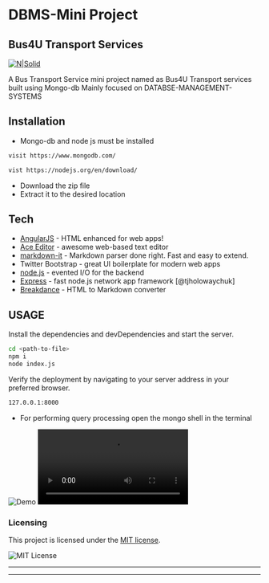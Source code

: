 # DBMS-Mini Project
## Bus4U Transport Services

[![N|Solid](https://assets.northflank.com/nodemongo_9c3caf6f45.png)](https://nodesource.com/products/nsolid)

<!-- [![Build Status](https://static.javatpoint.com/dbms/images/dbms-tutorial.jpg)](https://travis-ci.org/joemccann/dillinger) -->

 A Bus Transport Service  mini  project named as Bus4U Transport services  built using  Mongo-db  Mainly focused on  DATABSE-MANAGEMENT-SYSTEMS 


## Installation

- Mongo-db and node js must be installed
```sh
visit https://www.mongodb.com/

vist https://nodejs.org/en/download/
```

- Download the zip file
- Extract it to the desired location


## Tech



- [AngularJS](https://angularjs.org/) - HTML enhanced for web apps!
- [Ace Editor](https://ace.c9.io/) - awesome web-based text editor
- [markdown-it](https://github.com/markdown-it/markdown-it) - Markdown parser done right. Fast and easy to extend.
- Twitter Bootstrap - great UI boilerplate for modern web apps
- [node.js](https://nodejs.org) - evented I/O for the backend
- [Express](https://expressjs.com/) - fast node.js network app framework [@tjholowaychuk]
- [Breakdance](https://breakdance.github.io/breakdance/) - HTML
to Markdown converter



## USAGE


Install the dependencies and devDependencies and start the server.

```sh
cd <path-to-file>
npm i
node index.js
```



Verify the deployment by navigating to your server address in
your preferred browser.

```sh
127.0.0.1:8000
```
- For performing query processing open the mongo shell in the terminal



![Demo](https://user-images.githubusercontent.com/95465072/184581628-0ce5ecd3-8259-4de5-958f-32ea3e3ffccd.gif)
![Demo](https://user-images.githubusercontent.com/95465072/184581628-0ce5ecd3-8259-4de5-958f-32ea3e3ffccd.mp4)
### Licensing

This project is licensed under the [MIT license](LICENSE).

![MIT License](https://danielmiessler.com/images/mitlicense.png)



---
---

